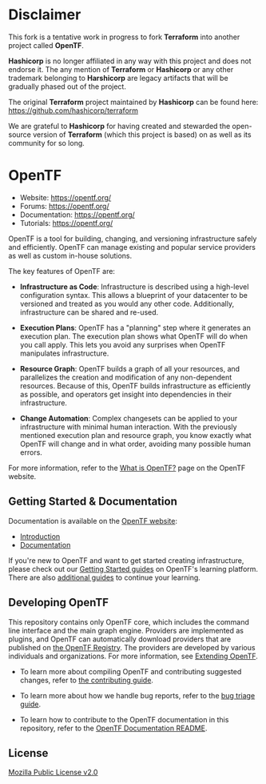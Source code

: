 # Disclaimer

This fork is a tentative work in progress to fork **Terraform** into another project called **OpenTF**.

**Hashicorp** is no longer affiliated in any way with this project and does not endorse it. The any mention of **Terraform** or **Hashicorp** or any other trademark belonging to **Harshicorp** are legacy artifacts that will be gradually phased out of the project.

The original **Terraform** project maintained by **Hashicorp** can be found here: https://github.com/hashicorp/terraform

We are grateful to **Hashicorp** for having created and stewarded the open-source version of **Terraform** (which this project is based) on as well as its community for so long.

# OpenTF

- Website: https://opentf.org/
- Forums: https://opentf.org/
- Documentation: https://opentf.org/
- Tutorials: https://opentf.org/

OpenTF is a tool for building, changing, and versioning infrastructure safely and efficiently. OpenTF can manage existing and popular service providers as well as custom in-house solutions.

The key features of OpenTF are:

- **Infrastructure as Code**: Infrastructure is described using a high-level configuration syntax. This allows a blueprint of your datacenter to be versioned and treated as you would any other code. Additionally, infrastructure can be shared and re-used.

- **Execution Plans**: OpenTF has a "planning" step where it generates an execution plan. The execution plan shows what OpenTF will do when you call apply. This lets you avoid any surprises when OpenTF manipulates infrastructure.

- **Resource Graph**: OpenTF builds a graph of all your resources, and parallelizes the creation and modification of any non-dependent resources. Because of this, OpenTF builds infrastructure as efficiently as possible, and operators get insight into dependencies in their infrastructure.

- **Change Automation**: Complex changesets can be applied to your infrastructure with minimal human interaction. With the previously mentioned execution plan and resource graph, you know exactly what OpenTF will change and in what order, avoiding many possible human errors.

For more information, refer to the [What is OpenTF?](https://opentf.org/) page on the OpenTF website.

## Getting Started & Documentation

Documentation is available on the [OpenTF website](https://opentf.org/):

- [Introduction](https://opentf.org/)
- [Documentation](https://opentf.org/)

If you're new to OpenTF and want to get started creating infrastructure, please check out our [Getting Started guides](https://opentf.org/) on OpenTF's learning platform. There are also [additional guides](https://opentf.org/) to continue your learning.

## Developing OpenTF

This repository contains only OpenTF core, which includes the command line interface and the main graph engine. Providers are implemented as plugins, and OpenTF can automatically download providers that are published on [the OpenTF Registry](https://opentf.org/). The providers are developed by various individuals and organizations. For more information, see [Extending OpenTF](https://opentf.org/).

- To learn more about compiling OpenTF and contributing suggested changes, refer to [the contributing guide](.github/CONTRIBUTING.md).

- To learn more about how we handle bug reports, refer to the [bug triage guide](./BUGPROCESS.md).

- To learn how to contribute to the OpenTF documentation in this repository, refer to the [OpenTF Documentation README](/website/README.md).

## License

[Mozilla Public License v2.0](https://github.com/Magnitus-/opentf/blob/main/LICENSE)
